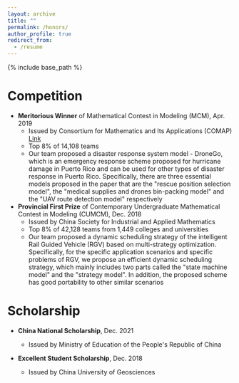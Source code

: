 ```yaml
---
layout: archive
title: ""
permalink: /honors/
author_profile: true
redirect_from:
  - /resume
---
```


{% include base_path %}

Competition
======
* **Meritorious Winner** of Mathematical Contest in Modeling (MCM), Apr. 2019 
  * Issued by Consortium for Mathematics and Its Applications (COMAP) [Link](https://www.comap-math.com/mcm/2019Certs/1903649.pdf)
  * Top 8% of 14,108 teams
  * Our team proposed a disaster response system model - DroneGo, which is an emergency response scheme proposed for hurricane damage in Puerto Rico and can be used for other types of disaster response in Puerto Rico. Specifically, there are three essential models proposed in the paper that are the "rescue position selection model", the "medical supplies and drones bin-packing model" and the "UAV route detection model" respectively
* **Provincial First Prize** of Contemporary Undergraduate Mathematical Contest in Modeling (CUMCM), Dec. 2018
  * Issued by China Society for Industrial and Applied Mathematics
  * Top 8% of 42,128 teams from 1,449 colleges and universities
  * Our team proposed a dynamic scheduling strategy of the intelligent Rail Guided Vehicle (RGV) based on multi-strategy optimization. Specifically, for the specific application scenarios and specific problems of RGV, we propose an efficient dynamic scheduling strategy, which mainly includes two parts called the "state machine model" and the "strategy model". In addition, the proposed scheme has good portability to other similar scenarios

Scholarship
======
* **China National Scholarship**, Dec. 2021
  * Issued by Ministry of Education of the People's Republic of China

* **Excellent Student Scholarship**, Dec. 2018
  * Issued by China University of Geosciences
 
